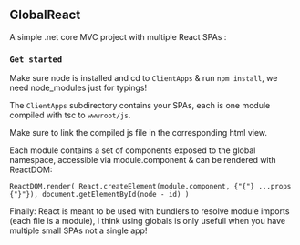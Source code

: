 ## GlobalReact

A simple .net core MVC project with multiple React SPAs :

### `Get started`

Make sure node is installed and cd to `ClientApps` & run `npm install`, we need node_modules just for typings!

The `ClientApps` subdirectory contains your SPAs, each is one module compiled with tsc to `wwwroot/js`.

Make sure to link the compiled js file in the corresponding html view.

Each module contains a set of components exposed to the global namespace, accessible via module.component & can be rendered with ReactDOM:

`ReactDOM.render( React.createElement(module.component, {"{"} ...props {"}"}), document.getElementById(node - id) )`

Finally: React is meant to be used with bundlers to resolve module imports (each file is a module), I think using globals is only usefull when you have multiple small SPAs not a single app!        